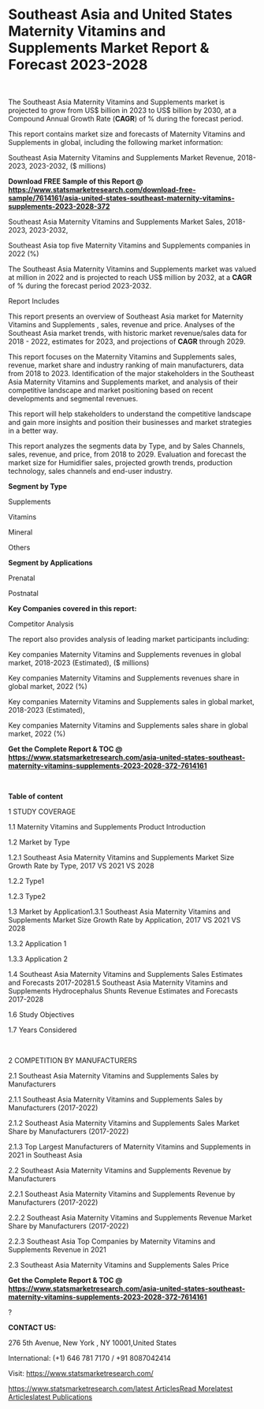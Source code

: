 <h1>Southeast Asia and United States Maternity Vitamins and Supplements Market Report & Forecast 2023-2028</h1><br/><p>The Southeast Asia Maternity Vitamins and Supplements market is projected to grow from US$ billion in 2023 to US$ billion by 2030, at a Compound Annual Growth Rate (<strong>CAGR</strong>) of % during the forecast period.</p>
 
 
 
 <p>This report contains market size and forecasts of Maternity Vitamins and Supplements in global, including the following market information:</p>
 
 
 
 <p>Southeast Asia Maternity Vitamins and Supplements Market Revenue, 2018-2023, 2023-2032, ($ millions)</p>
 
 
 
 <p><strong>Download FREE Sample of this Report @ <a href="https://www.statsmarketresearch.com/download-free-sample/7614161/asia-united-states-southeast-maternity-vitamins-supplements-2023-2028-372">https://www.statsmarketresearch.com/download-free-sample/7614161/asia-united-states-southeast-maternity-vitamins-supplements-2023-2028-372</a></strong></p>
 
 
 
 <p>Southeast Asia Maternity Vitamins and Supplements Market Sales, 2018-2023, 2023-2032,</p>
 
 
 
 <p>Southeast Asia top five Maternity Vitamins and Supplements companies in 2022 (%)</p>
 
 
 
 <p>The Southeast Asia Maternity Vitamins and Supplements market was valued at million in 2022 and is projected to reach US$ million by 2032, at a <strong>CAGR</strong> of % during the forecast period 2023-2032.</p>
 
 
 
 <p>Report Includes</p>
 
 
 
 <p>This report presents an overview of Southeast Asia market for Maternity Vitamins and Supplements , sales, revenue and price. Analyses of the Southeast Asia market trends, with historic market revenue/sales data for 2018 - 2022, estimates for 2023, and projections of <strong>CAGR</strong> through 2029.</p>
 
 
 
 <p>This report focuses on the Maternity Vitamins and Supplements sales, revenue, market share and industry ranking of main manufacturers, data from 2018 to 2023. Identification of the major stakeholders in the Southeast Asia Maternity Vitamins and Supplements market, and analysis of their competitive landscape and market positioning based on recent developments and segmental revenues.</p>
 
 
 
 <p>This report will help stakeholders to understand the competitive landscape and gain more insights and position their businesses and market strategies in a better way.</p>
 
 
 
 <p>This report analyzes the segments data by Type, and by Sales Channels, sales, revenue, and price, from 2018 to 2029. Evaluation and forecast the market size for Humidifier sales, projected growth trends, production technology, sales channels and end-user industry.</p>
 
 
 
 <p><strong>Segment by Type</strong></p>
 
 
 
 <p>Supplements</p>
 
 
 
 <p>Vitamins</p>
 
 
 
 <p>Mineral</p>
 
 
 
 <p>Others</p>
 
 
 
 <p><strong>Segment <strong><strong>by Applications</strong></strong></strong></p>
 
 
 
 <p>Prenatal</p>
 
 
 
 <p>Postnatal</p>
 
 
 
 <p><strong>Key Companies covered in this report:</strong></p>
 
 
 
 <p>Competitor Analysis</p>
 
 
 
 <p>The report also provides analysis of leading market participants including:</p>
 
 
 
 <p>Key companies Maternity Vitamins and Supplements revenues in global market, 2018-2023 (Estimated), ($ millions)</p>
 
 
 
 <p>Key companies Maternity Vitamins and Supplements revenues share in global market, 2022 (%)</p>
 
 
 
 <p>Key companies Maternity Vitamins and Supplements sales in global market, 2018-2023 (Estimated),</p>
 
 
 
 <p>Key companies Maternity Vitamins and Supplements sales share in global market, 2022 (%)</p>
 
 
 
 <div><b>Get the Complete Report & TOC @ <a href="https://www.statsmarketresearch.com/asia-united-states-southeast-maternity-vitamins-supplements-2023-2028-372-7614161">https://www.statsmarketresearch.com/asia-united-states-southeast-maternity-vitamins-supplements-2023-2028-372-7614161</a></b></div>
 
 
 
 <p><br />
 
 <b>Table of content</b></p>
 
 
 
 <p>1 STUDY COVERAGE<br />
 
 1.1 Maternity Vitamins and Supplements Product Introduction<br />
 
 1.2 Market by Type<br />
 
 1.2.1 Southeast Asia Maternity Vitamins and Supplements Market Size Growth Rate by Type, 2017 VS 2021 VS 2028<br />
 
 1.2.2 Type1<br />
 
 1.2.3 Type2<br />
 
 1.3 Market by Application1.3.1 Southeast Asia Maternity Vitamins and Supplements Market Size Growth Rate by Application, 2017 VS 2021 VS 2028<br />
 
 1.3.2 Application 1<br />
 
 1.3.3 Application 2<br />
 
 1.4 Southeast Asia Maternity Vitamins and Supplements Sales Estimates and Forecasts 2017-20281.5 Southeast Asia Maternity Vitamins and Supplements Hydrocephalus Shunts Revenue Estimates and Forecasts 2017-2028<br />
 
 1.6 Study Objectives<br />
 
 1.7 Years Considered<br />
 
 <br />
 
 2 COMPETITION BY MANUFACTURERS<br />
 
 2.1 Southeast Asia Maternity Vitamins and Supplements Sales by Manufacturers<br />
 
 2.1.1 Southeast Asia Maternity Vitamins and Supplements Sales by Manufacturers (2017-2022)<br />
 
 2.1.2 Southeast Asia Maternity Vitamins and Supplements Sales Market Share by Manufacturers (2017-2022)<br />
 
 2.1.3 Top Largest Manufacturers of Maternity Vitamins and Supplements in 2021 in Southeast Asia<br />
 
 2.2 Southeast Asia Maternity Vitamins and Supplements Revenue by Manufacturers<br />
 
 2.2.1 Southeast Asia Maternity Vitamins and Supplements Revenue by Manufacturers (2017-2022)<br />
 
 2.2.2 Southeast Asia Maternity Vitamins and Supplements Revenue Market Share by Manufacturers (2017-2022)<br />
 
 2.2.3 Southeast Asia Top Companies by Maternity Vitamins and Supplements Revenue in 2021<br />
 
 2.3 Southeast Asia Maternity Vitamins and Supplements Sales Price</p>
 
 
 
 <div><b>Get the Complete Report & TOC @ <a href="https://www.statsmarketresearch.com/asia-united-states-southeast-maternity-vitamins-supplements-2023-2028-372-7614161">https://www.statsmarketresearch.com/asia-united-states-southeast-maternity-vitamins-supplements-2023-2028-372-7614161</a></b></div>
 
 
 
 <p>? </p>
 
 
 
 <p><b>CONTACT US:</b><br />
 
 276 5th Avenue, New York , NY 10001,United States<br />
 
 International: (+1) 646 781 7170 / +91 8087042414<br />
 
 Visit: <a href="https://www.statsmarketresearch.com/">https://www.statsmarketresearch.com/</a><br />
 
 <a href="https://gyeongbokgung.com">https://www.statsmarketresearch.com/</a><a href="https://hallyeomaritime.com">latest Articles</a><a href="https://jingwansa.com">Read More</a><a href="https://nguoiviet.jp/">latest Articles</a><a href="https://www.intelmarketresearch.com/">latest Publications</a></p>